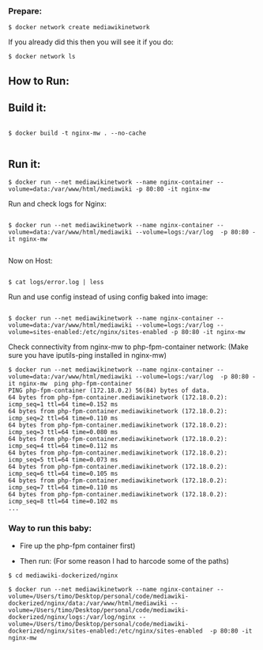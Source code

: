 ### Prepare:

```
$ docker network create mediawikinetwork

```
If you already did this then you will see it if you do:

```
$ docker network ls

```

## How to Run:


## Build it:

```

$ docker build -t nginx-mw . --no-cache


```


## Run it:

```
$ docker run --net mediawikinetwork --name nginx-container --volume=data:/var/www/html/mediawiki -p 80:80 -it nginx-mw

```

Run and check logs for Nginx:

```

$ docker run --net mediawikinetwork --name nginx-container --volume=data:/var/www/html/mediawiki --volume=logs:/var/log  -p 80:80 -it nginx-mw


```

Now on Host:

```

$ cat logs/error.log | less

```

Run and use config instead of using config baked into image:


```

$ docker run --net mediawikinetwork --name nginx-container --volume=data:/var/www/html/mediawiki --volume=logs:/var/log --volume=sites-enabled:/etc/nginx/sites-enabled -p 80:80 -it nginx-mw

```

Check connectivity from nginx-mw to php-fpm-container network:
(Make sure you have iputils-ping installed in nginx-mw)
```
$ docker run --net mediawikinetwork --name nginx-container --volume=data:/var/www/html/mediawiki --volume=logs:/var/log  -p 80:80 -it nginx-mw  ping php-fpm-container
PING php-fpm-container (172.18.0.2) 56(84) bytes of data.
64 bytes from php-fpm-container.mediawikinetwork (172.18.0.2): icmp_seq=1 ttl=64 time=0.152 ms
64 bytes from php-fpm-container.mediawikinetwork (172.18.0.2): icmp_seq=2 ttl=64 time=0.110 ms
64 bytes from php-fpm-container.mediawikinetwork (172.18.0.2): icmp_seq=3 ttl=64 time=0.080 ms
64 bytes from php-fpm-container.mediawikinetwork (172.18.0.2): icmp_seq=4 ttl=64 time=0.112 ms
64 bytes from php-fpm-container.mediawikinetwork (172.18.0.2): icmp_seq=5 ttl=64 time=0.073 ms
64 bytes from php-fpm-container.mediawikinetwork (172.18.0.2): icmp_seq=6 ttl=64 time=0.105 ms
64 bytes from php-fpm-container.mediawikinetwork (172.18.0.2): icmp_seq=7 ttl=64 time=0.110 ms
64 bytes from php-fpm-container.mediawikinetwork (172.18.0.2): icmp_seq=8 ttl=64 time=0.102 ms
...
```


### Way to run this baby:

* Fire up the php-fpm container first)

* Then run:
(For some reason I had to harcode some of the paths)

```
$ cd mediawiki-dockerized/nginx

$ docker run --net mediawikinetwork --name nginx-container --volume=/Users/timo/Desktop/personal/code/mediawiki-dockerized/nginx/data:/var/www/html/mediawiki --volume=/Users/timo/Desktop/personal/code/mediawiki-dockerized/nginx/logs:/var/log/nginx --volume=/Users/timo/Desktop/personal/code/mediawiki-dockerized/nginx/sites-enabled:/etc/nginx/sites-enabled  -p 80:80 -it nginx-mw

```
